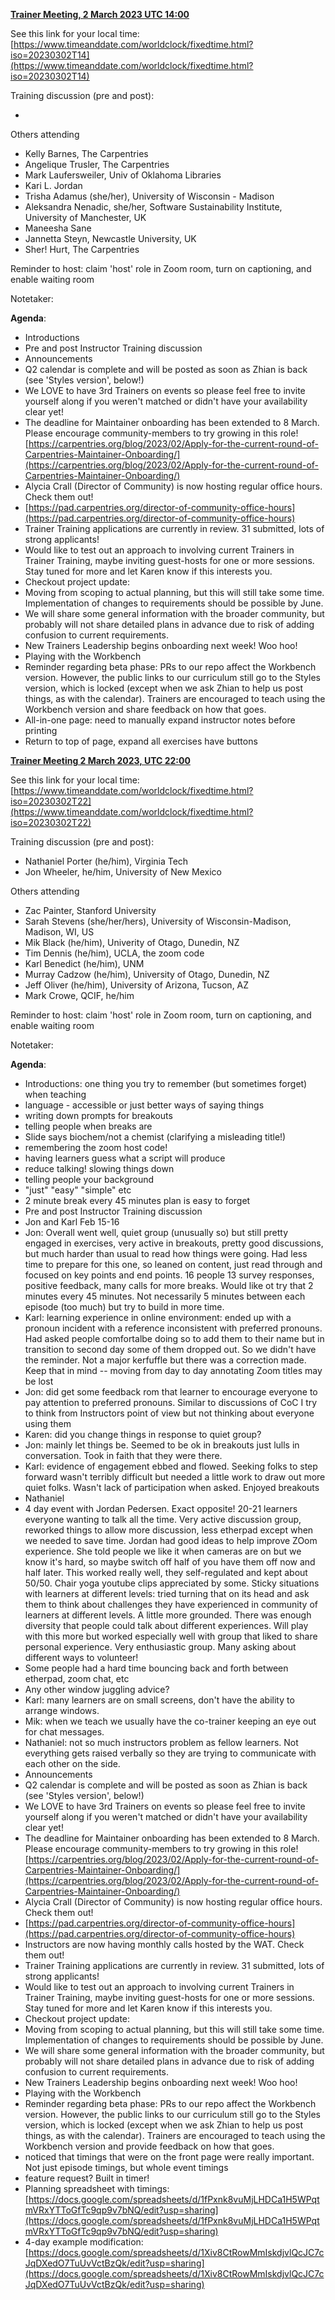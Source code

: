 


**<span style="text-decoration:underline;">Trainer Meeting, 2 March 2023  UTC 14:00 </span>**

See this link for your local time: [https://www.timeanddate.com/worldclock/fixedtime.html?iso=20230302T14](https://www.timeanddate.com/worldclock/fixedtime.html?iso=20230302T14) 

Training discussion (pre and post):



*    

Others attending   



* Kelly Barnes, The Carpentries 
* Angelique Trusler, The Carpentries
* Mark Laufersweiler, Univ of Oklahoma Libraries
* Kari L. Jordan
* Trisha Adamus (she/her), University of Wisconsin - Madison
* Aleksandra Nenadic, she/her, Software Sustainability Institute, University of Manchester, UK
* Maneesha Sane 
* Jannetta Steyn, Newcastle University, UK
* Sher! Hurt, The Carpentries

Reminder to host: claim 'host' role in Zoom room, turn on captioning, and enable waiting room

Notetaker: 

**Agenda**:



* Introductions
* Pre and post Instructor Training discussion
* Announcements
* Q2 calendar is complete and will be posted as soon as Zhian is back (see 'Styles version', below!)
* We LOVE to have 3rd Trainers on events so please feel free to invite yourself along if you weren't matched or didn't have your availability clear yet! 
* The deadline for Maintainer onboarding has been extended to 8 March. Please encourage community-members to try growing in this role! [https://carpentries.org/blog/2023/02/Apply-for-the-current-round-of-Carpentries-Maintainer-Onboarding/](https://carpentries.org/blog/2023/02/Apply-for-the-current-round-of-Carpentries-Maintainer-Onboarding/)
* Alycia Crall (Director of Community) is now hosting regular office hours. Check them out! 
* [https://pad.carpentries.org/director-of-community-office-hours](https://pad.carpentries.org/director-of-community-office-hours)
* Trainer Training applications are currently in review. 31 submitted, lots of strong applicants! 
* Would like to test out an approach to involving current Trainers in Trainer Training, maybe inviting guest-hosts for one or more sessions. Stay tuned for more and let Karen know if this interests you.
* Checkout project update:
* Moving from scoping to actual planning, but this will still take some time. Implementation of changes to requirements should be possible by June. 
* We will share some general information with the broader community, but probably will not share detailed plans in advance due to risk of adding confusion to current requirements.
* New Trainers Leadership begins onboarding next week! Woo hoo!
* Playing with the Workbench
* Reminder regarding beta phase: PRs to our repo affect the Workbench version. However, the public links to our curriculum still go to the Styles version, which is locked (except when we ask Zhian to help us post things, as with the calendar). Trainers are encouraged to teach using the Workbench version and share feedback on how that goes.
* All-in-one page: need to manually expand instructor notes before printing
* Return to top of page, expand all exercises have buttons

**<span style="text-decoration:underline;">Trainer Meeting 2 March 2023, UTC 22:00</span>**

See this link for your local time: [https://www.timeanddate.com/worldclock/fixedtime.html?iso=20230302T22](https://www.timeanddate.com/worldclock/fixedtime.html?iso=20230302T22)

Training discussion (pre and post):



*    Nathaniel Porter (he/him), Virginia Tech
*    Jon Wheeler, he/him, University of New Mexico

Others attending   



* Zac Painter, Stanford University
* Sarah Stevens (she/her/hers), University of Wisconsin-Madison, Madison, WI, US
* Mik Black (he/him), Univerity of Otago, Dunedin, NZ
* Tim Dennis (he/him), UCLA, the zoom code
* Karl Benedict (he/him), UNM
* Murray Cadzow (he/him), University of Otago, Dunedin, NZ
* Jeff Oliver (he/him), University of Arizona, Tucson, AZ
* Mark Crowe, QCIF, he/him

Reminder to host: claim 'host' role in Zoom room, turn on captioning, and enable waiting room

Notetaker: 

**Agenda**:



* Introductions: one thing you try to remember (but sometimes forget) when teaching
* language - accessible or just better ways of saying things
* writing down prompts for breakouts
* telling people when breaks are
* Slide says biochem/not a chemist (clarifying a misleading title!)
* remembering the zoom host code!
* having learners guess what a script will produce
* reduce talking! slowing things down
* telling people your background
* "just" "easy" "simple" etc
* 2 minute break every 45 minutes plan is easy to forget
* Pre and post Instructor Training discussion
* Jon and Karl Feb 15-16
* Jon: Overall went well, quiet group (unusually so) but still pretty engaged in exercises, very active in breakouts, pretty good discussions, but much harder than usual to read how things were going. Had less time to prepare for this one, so leaned on content, just read through and focused on key points and end points. 16 people 13 survey responses, positive feedback, many calls for more breaks. Would like ot try that 2 minutes every 45 minutes. Not necessarily 5 minutes between each episode (too much) but try to build in more time.
* Karl: learning experience in online environment: ended up with a pronoun incident with a reference inconsistent with preferred pronouns. Had asked people comfortalbe doing so to add them to their name but in transition to second day some of them dropped out. So we didn't have the reminder. Not a major kerfuffle but there was a correction made. Keep that in mind -- moving from day to day annotating Zoom titles may be lost
* Jon: did get some feedback rom that learner to encourage everyone to pay attention to preferred pronouns. Similar to discussions of CoC I try to think from Instructors point of view but not thinking about everyone using them
* Karen: did you change things in response to quiet group?
* Jon: mainly let things be. Seemed to be ok in breakouts just lulls in conversation. Took in faith that they were there.
* Karl: evidence of engagement ebbed and flowed. Seeking folks to step forward wasn't terribly difficult but needed a little work to draw out more quiet folks. Wasn't lack of participation when asked. Enjoyed breakouts
* Nathaniel
* 4 day event with Jordan Pedersen. Exact opposite! 20-21 learners everyone wanting to talk all the time. Very active discussion group, reworked things to allow more discussion, less etherpad except when we needed to save time. Jordan had good ideas to help improve ZOom experience. She told people we like it when cameras are on but we know it's hard, so maybe switch off half of you have them off now and half later. This worked really well, they self-regulated and kept about 50/50. Chair yoga youtube clips appreciated by some. Sticky situations with learners at different levels: tried turning that on its head and ask them to think about challenges they have experienced in community of learners at different levels. A little more grounded. There was enough diversity that people could talk about different experiences. Will play with this more but worked especially well with group that liked to share personal experience. Very enthusiastic group. Many asking about different ways to volunteer!
* Some people had a hard time bouncing back and forth between etherpad, zoom chat, etc
* Any other window juggling advice?
* Karl: many learners are on small screens, don't have the ability to arrange windows.
* Mik: when we teach we usually have the co-trainer keeping an eye out for chat messages.
* Nathaniel: not so much instructors problem as fellow learners. Not everything gets raised verbally so they  are trying to communicate with each other on the side.
* Announcements
* Q2 calendar is complete and will be posted as soon as Zhian is back (see 'Styles version', below!)
* We LOVE to have 3rd Trainers on events so please feel free to invite yourself along if you weren't matched or didn't have your availability clear yet! 
* The deadline for Maintainer onboarding has been extended to 8 March. Please encourage community-members to try growing in this role! [https://carpentries.org/blog/2023/02/Apply-for-the-current-round-of-Carpentries-Maintainer-Onboarding/](https://carpentries.org/blog/2023/02/Apply-for-the-current-round-of-Carpentries-Maintainer-Onboarding/)
* Alycia Crall (Director of Community) is now hosting regular office hours. Check them out! 
* [https://pad.carpentries.org/director-of-community-office-hours](https://pad.carpentries.org/director-of-community-office-hours)
* Instructors are now having monthly calls hosted by the WAT. Check them out!
* Trainer Training applications are currently in review. 31 submitted, lots of strong applicants! 
* Would like to test out an approach to involving current Trainers in Trainer Training, maybe inviting guest-hosts for one or more sessions. Stay tuned for more and let Karen know if this interests you.
* Checkout project update:
* Moving from scoping to actual planning, but this will still take some time. Implementation of changes to requirements should be possible by June. 
* We will share some general information with the broader community, but probably will not share detailed plans in advance due to risk of adding confusion to current requirements.
* New Trainers Leadership begins onboarding next week! Woo hoo!
* Playing with the Workbench
* Reminder regarding beta phase: PRs to our repo affect the Workbench version. However, the public links to our curriculum still go to the Styles version, which is locked (except when we ask Zhian to help us post things, as with the calendar). Trainers are encouraged to teach using the Workbench version and provide feedback on how that goes.
* noticed that timings that were on the front page were really important. Not just episode timings, but whole event timings
* feature request? Built in timer!
* Planning spreadsheet with timings: [https://docs.google.com/spreadsheets/d/1fPxnk8vuMjLHDCa1H5WPqtmVRxYTToGfTc9qp9v7bNQ/edit?usp=sharing](https://docs.google.com/spreadsheets/d/1fPxnk8vuMjLHDCa1H5WPqtmVRxYTToGfTc9qp9v7bNQ/edit?usp=sharing)
* 4-day example modification: [https://docs.google.com/spreadsheets/d/1Xiv8CtRowMmIskdjvlQcJC7cJqDXedO7TuUvVctBzQk/edit?usp=sharing](https://docs.google.com/spreadsheets/d/1Xiv8CtRowMmIskdjvlQcJC7cJqDXedO7TuUvVctBzQk/edit?usp=sharing)
